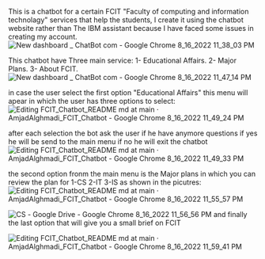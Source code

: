 This is a chatbot for a certain FCIT "Faculty of computing and information technolagy" services that help the students, I create it using the chatbot website rather than The IBM assistant because I have faced some issues in creating my account.
![New dashboard _ ChatBot com - Google Chrome 8_16_2022 11_38_03 PM](https://user-images.githubusercontent.com/109242867/184981141-1d4ddf7f-3294-4bb8-b2c3-cd6272a7d0c6.png)

This chatbot have Three main service:
1- Educational Affairs.
2- Major Plans. 
3- About FCIT.
![New dashboard _ ChatBot com - Google Chrome 8_16_2022 11_47_14 PM](https://user-images.githubusercontent.com/109242867/184982126-a978c128-b68e-4a2d-9dea-5dd144404bfb.png)

in case the user select the first option "Educational Affairs" this menu will apear in which the user has three options to select:
![Editing FCIT_Chatbot_README md at main · AmjadAlghmadi_FCIT_Chatbot - Google Chrome 8_16_2022 11_49_24 PM](https://user-images.githubusercontent.com/109242867/184982878-53a63fa6-37b1-4060-acb8-d8cc16b2e668.png)

after each selection the bot ask the user if he have anymore questions if yes he will be send to the main menu if no he will exit the chatbot
![Editing FCIT_Chatbot_README md at main · AmjadAlghmadi_FCIT_Chatbot - Google Chrome 8_16_2022 11_49_33 PM](https://user-images.githubusercontent.com/109242867/184983298-32c8ba7c-5ed2-4386-ae58-76261c072342.png)

the second option fronm the main menu is the Major plans in which you can review the plan for
1-CS
2-IT
3-IS 
as shown in the picutres:
![Editing FCIT_Chatbot_README md at main · AmjadAlghmadi_FCIT_Chatbot - Google Chrome 8_16_2022 11_55_57 PM](https://user-images.githubusercontent.com/109242867/184993521-cc1e5d7d-9655-4cd8-9e36-c72c974d464e.png)

![‪CS‬‏ - Google Drive - Google Chrome 8_16_2022 11_56_56 PM](https://user-images.githubusercontent.com/109242867/184983764-8db8cc8f-a758-470f-8ed6-0f1909cd3a5a.png)
      and finally the last option that will give you a small brief on FCIT 

![Editing FCIT_Chatbot_README md at main · AmjadAlghmadi_FCIT_Chatbot - Google Chrome 8_16_2022 11_59_41 PM](https://user-images.githubusercontent.com/109242867/184984217-a7b1f793-cce6-4ddb-b2bb-ccba37f41154.png)
